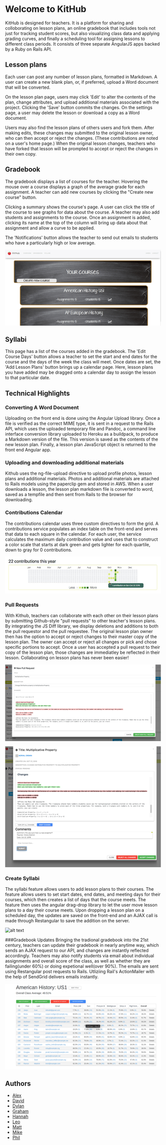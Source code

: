 # Welcome to KitHub

KitHub is designed for teachers. It is a platform for sharing and colloborating on lesson plans, an online gradebook that includes tools not just for tracking student scores, but also visualizing class data and applying grading curves, and finally a scheduling tool for assigning lessons to different class periods. It consists of three separate AngularJS apps backed by a Ruby on Rails API.

## Lesson plans

Each user can post any number of lesson plans, formatted in Markdown. A user can create a new blank plan, or, if preferred, upload a Word document that will be converted.

On the lesson plan page, users may click 'Edit' to alter the contents of the plan, change attributes, and upload additional materials associated with the project. Clicking the 'Save' button commits the changes. On the settings page, a user may delete the lesson or download a copy as a Word document.

Users may also find the lesson plans of others users and fork them. After making edits, these changes may submitted to the original lesson owner, who can then accept or reject the changes. (These contributions are noted on a user's home page.) When the original lesson changes, teachers who have forked that lesson will be prompted to accept or reject the changes in their own copy.

## Gradebook

The gradebook displays a list of courses for the teacher. Hovering the mouse over a course displays a graph of the average grade for each assignment. A teacher can add new courses by clicking the "Create new course" button.

Clicking a summary shows the course's page. A user can click the title of the course to see graphs for data about the course. A teacher may also add students and assignments to the course. Once an assignment is added, clicking its name at the top of the column will bring up data about that assignment and allow a curve to be applied.

The 'Notifications' button allows the teacher to send out emails to students who have a particularly high or low average.

![Courses Page](screenshots/course_index.png "Courses Page")

## Syllabi

This page has a list of the courses added in the gradebook. The 'Edit Course Days' button allows a teacher to set the start and end dates for the course and the days of the week the class will meet. Once dates are set, the 'Add Lesson Plans' button brings up a calendar page. Here, lesson plans you have added may be dragged onto a calendar day to assign the lesson to that particular date.


## Technical Highlights

### Converting A Word Document

Uploading on the front end is done using the Angular Upload library. Once a file is verified as the correct MIME type, it is sent in a request to the Rails API, which uses the uploaded temporary file and Pandoc, a command line interface conversion library uploaded to Heroku as a buildpack, to produce a Markdown version of the file. This version is saved as the contents of the new lesson plan. Finally, a lesson plan JavaScript object is returned to the front end Angular app.

### Uploading and downloading additional materials

Kithub uses the ng-file-upload directive to upload profile photos, lesson plans and additional materials. Photos and additional materials are attached to Rails models using the paperclip gem and stored in AWS. When a user downloads a lesson, the lesson plan markdown file is converted to word, saved as a tempfile and then sent from Rails to the browser for downloading.

### Contributions Calendar

The contributions calendar uses three custom directives to form the grid. A contributions service populates an index table on the front-end and serves that data to each square in the calendar. For each user, the service calculates the maximum daily contribution value and uses that to construct a color scale that starts at dark green and gets lighter for each quartile, down to gray for 0 contributions.

![Contributions Calendar](screenshots/contributions_screenshot.jpg "Contributions Calendar")

### Pull Requests

With Kithub, teachers can collaborate with each other on their lesson plans by submitting Github-style "pull requests" to other teacher's lesson plans. By integrating the JS Diff library, we display deletions and additions to both the pull requestor and the pull requestee. The original lesson plan owner then has the option to accept or reject changes to their master copy of the lesson plan. The owner can accept or reject all changes or pick and chose specific portions to accept. Once a user has accepted a pull request to their copy of the lesson plan, those changes are immediatley be reflected in their lesson. Collaborating on lesson plans has never been easier!

![New Pull Request](screenshots/new_pr.png "New Pull Request")

![View Pull Requests](screenshots/show_pr.png "View Pull Requests")

### Create Syllabi
The syllabi feature allows users to add lesson plans to their courses. The feature allows users to set start dates, end dates, and meeting days for their courses, which then creates a list of days that the course meets. The feature then uses the angular drag-drop library to let the user move lesson plans to a day their course meets. Upon dropping a lesson plan on a scheduled day, the updates are saved on the front-end and an AJAX call is made through Restangular to save the addition on the server.

![alt text](http://i.giphy.com/rc6kqRuIUkWA.gif "Dragging and Dropping Lesson Plans")

###Gradebook Updates
Bringing the tradional gradebook into the 21st century, teachers can update their gradebook in nearly anytime way, which sends an AJAX request to our API, and changes are instantly reflected accordingly. Teachers may also notify students via email about individual assignments and overall score of the class, as well as whether they are failing(under 60%) or doing expetional well(over 90%). The emails are sent using Restangular post requests to Rails. Utliziing Rail's ActionMailer with the help of SendGrid delivers emails instantly.

![Courses Page](screenshots/course_show.png "Courses Page")



## Authors

* [Alex](https://github.com/alexglach)
* [David](https://github.com/davidmjiang)
* [Dylan](https://github.com/lynchd2)
* [Graham](https://github.com/tgturner)
* [Hannah](https://github.com/hannahsquier)
* [Leo](https://github.com/leosaysger)
* [Matt](https://github.com/mnd-dsgn)
* [Mike](https://github.com/asackofwheat)
* [Phil](https://github.com/philipcolejohnson)

